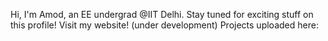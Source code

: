 Hi, I'm Amod, an EE undergrad @IIT Delhi. Stay tuned for exciting stuff on this profile!
Visit my website! (under development)
Projects uploaded here:
